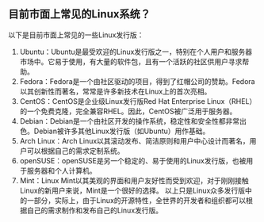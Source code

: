 ## 目前市面上常见的Linux系统？

 以下是目前市面上常见的一些Linux发行版： 

1. Ubuntu：Ubuntu是最受欢迎的Linux发行版之一，特别在个人用户和服务器市场中。它易于使用，有大量的软件包，且有一个活跃的社区供用户寻求帮助。 
2. Fedora：Fedora是一个由社区驱动的项目，得到了红帽公司的赞助。Fedora以其创新性而著名，常常是许多新技术在Linux上的首次亮相。
3. CentOS：CentOS是企业级Linux发行版Red Hat Enterprise Linux（RHEL）的一个免费克隆，完全兼容RHEL。因此，CentOS被广泛用于服务器。
4. Debian：Debian是一个由社区开发的操作系统，稳定性和安全性都非常出色。Debian被许多其他Linux发行版（如Ubuntu）用作基础。
5. Arch Linux：Arch Linux以其滚动发布、简洁原则和用户中心设计而著名，用户可以根据自己的需求定制系统。 
6. openSUSE：openSUSE是另一个稳定的、易于使用的Linux发行版，也被用于服务器和个人计算机。
7. Mint：Linux Mint以其美观的界面和用户友好性而受到欢迎，对于刚刚接触Linux的新用户来说，Mint是一个很好的选择。 以上只是Linux众多发行版中的一部分，实际上，由于Linux的开源特性，全世界的开发者和组织都可以根据自己的需求制作和发布自己的Linux发行版。